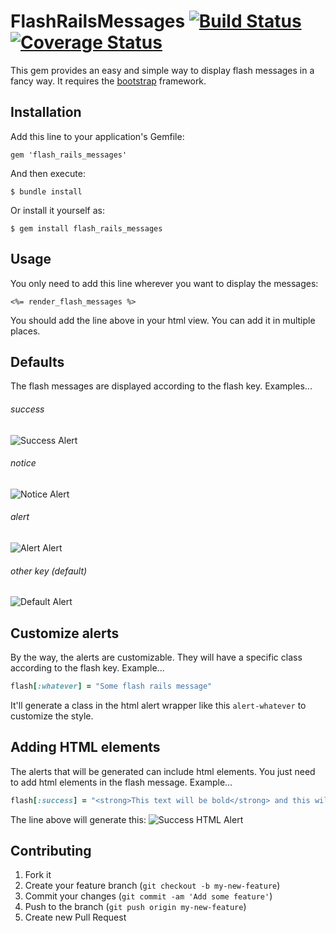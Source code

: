 # FlashRailsMessages [![Build Status](https://travis-ci.org/alejandrogutierrez/flash_rails_messages.png?branch=master)](https://travis-ci.org/alejandrogutierrez/flash_rails_messages) [![Coverage Status](https://coveralls.io/repos/alejandrogutierrez/flash_rails_messages/badge.png)](https://coveralls.io/r/alejandrogutierrez/flash_rails_messages)

This gem provides an easy and simple way to display flash messages in a fancy way. It requires the
[bootstrap](http://twitter.github.io/bootstrap)
framework.

## Installation

Add this line to your application's Gemfile:

    gem 'flash_rails_messages'

And then execute:

    $ bundle install

Or install it yourself as:

    $ gem install flash_rails_messages

## Usage

You only need to add this line wherever you want to display the messages:

    <%= render_flash_messages %>

You should add the line above in your html view. You can add it in multiple places.

## Defaults

The flash messages are displayed according to the flash key. Examples...

###### success
![Success Alert](https://raw.github.com/alejandrogutierrez/flash_rails_messages/master/images/success.png)

###### notice
![Notice Alert](https://raw.github.com/alejandrogutierrez/flash_rails_messages/master/images/notice.png)

###### alert
![Alert Alert](https://raw.github.com/alejandrogutierrez/flash_rails_messages/master/images/alert.png)

###### other key (default)
![Default Alert](https://raw.github.com/alejandrogutierrez/flash_rails_messages/master/images/default.png)

## Customize alerts

By the way, the alerts are customizable. They will have a specific class according to the flash key. Example...

```ruby
flash[:whatever] = "Some flash rails message"
```

It'll generate a class in the html alert wrapper like this `alert-whatever` to customize the style.

## Adding HTML elements

The alerts that will be generated can include html elements. You just need to add html elements in the flash message.
Example...

```ruby
flash[:success] = "<strong>This text will be bold</strong> and this will be normal"
```

The line above will generate this:
![Success HTML Alert](https://raw.github.com/alejandrogutierrez/flash_rails_messages/master/images/success2.png)

## Contributing

1. Fork it
2. Create your feature branch (`git checkout -b my-new-feature`)
3. Commit your changes (`git commit -am 'Add some feature'`)
4. Push to the branch (`git push origin my-new-feature`)
5. Create new Pull Request
